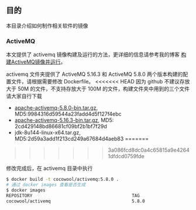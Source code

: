 ## 目的

本目录介绍如何制作相关软件的镜像

### ActiveMQ

本文提供了 activemq 镜像构建及运行的方法，更详细的信息请参考我的博客 [构建ActiveMQ镜像并运行](http://www.edulinks.cn/2021/10/21/20211021-make-activemq-docker-image/)。

activemq 文件夹提供了 ActiveMQ 5.16.3 和 ActiveMQ 5.8.0 两个版本构建的配置文件，请根据需要修改 Dockerfile。
<<<<<<< HEAD
因为 github 不建议存放大于 50M 的文件，不支持存放大于 100M 的文件，构建文件夹中用到的三个文件请大家自行下载

* [apache-activemq-5.8.0-bin.tar.gz](http://archive.apache.org/dist/activemq/apache-activemq/5.8.0/apache-activemq-5.8.0-bin.tar.gz), MD5:9984316d59544a23fadd4d5f127f4ebc
* [apache-activemq-5.16.3-bin.tar.gz](http://archive.apache.org/dist/activemq/5.16.3/apache-activemq-5.16.3-bin.tar.gz), MD5: 2cd429148bd86681cf09bf2b1bf7f29d
* jdk-8u144-linux-x64.tar.gz, MD5:2d59a3add1f213cd249a67684d4aeb83
=======
>>>>>>> 3a086fcd8dc0a4c65815a9e42641dfdcd0759fde

修改完成后，在 activemq 目录中执行

```sh
$ docker build -t cocowool/activemq:5.8.0 .
# 通过 docker images 查看是否生成
$ docker images
REPOSITORY                                      TAG                     IMAGE ID       CREATED         SIZE
cocowool/activemq                               5.8.0                   f6bc0084d1a5   12 hours ago    661MB
```
